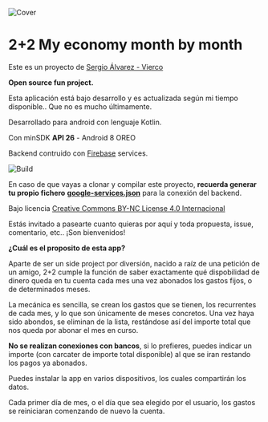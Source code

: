 ![Cover](https://sergioalvarez.dev/github/cover22.png)

# 2+2 My economy month by month

Este es un proyecto de [Sergio Álvarez - Vierco](https://www.sergioalvarez.dev)

**Open source fun project.**

Esta aplicación está bajo desarrollo y es actualizada según mi tiempo disponible.. Que no es mucho últimamente.

Desarrollado para android con lenguaje Kotlin.

Con minSDK **API 26** - Android 8 OREO

Backend contruido con [Firebase](https://firebase.google.com/) services.

![Build](https://sergioalvarez.dev/github/buildfirebase.png)

En caso de que vayas a clonar y compilar este proyecto, **recuerda generar tu propio fichero** [**google-services.json**](https://support.google.com/firebase/answer/7015592?hl=en) para la conexión del backend.

Bajo licencia [Creative Commons BY-NC License 4.0 Internacional](https://creativecommons.org/licenses/by-nc/4.0/legalcode.es)

Estás invitado a pasearte cuanto quieras por aquí y toda propuesta, issue, comentario, etc.. ¡Son bienvenidos!

**¿Cuál es el proposito de esta app?**

Aparte de ser un side project por diversión, nacido a raíz de una petición de un amigo, 2+2 cumple la función de saber exactamente qué dispobilidad de dinero queda en tu cuenta cada mes una vez abonados los gastos fijos, o de determinados meses.

La mecánica es sencilla, se crean los gastos que se tienen, los recurrentes de cada mes, y lo que son únicamente de meses concretos. Una vez haya sido abondos, se eliminan de la lista, restándose así del importe total que nos queda por abonar el mes en curso.

**No se realizan conexiones con bancos**, si lo prefieres, puedes indicar un importe (con carcater de importe total disponible) al que se iran restando los pagos ya abonados.

Puedes instalar la app en varios dispositivos, los cuales compartirán los datos.

Cada primer día de mes, o el día que sea elegido por el usuario, los gastos se reiniciaran comenzando de nuevo la cuenta.

